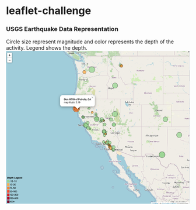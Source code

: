 # leaflet-challenge
### USGS Earthquake Data Representation<br>
Circle size represent magnitude and color represents the depth of the activity. Legend shows the depth.
![](/images/GeologicActivity.png "Earthquake Activity")
